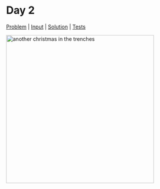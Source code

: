 # Day 2

[Problem](https://adventofcode.com/2018/day/2) | [Input](./input.txt) | [Solution](./index.js) | [Tests](./index.test.js)

<img src="https://vice-images.vice.com/images/content-images-crops/2015/12/21/americas-favorite-child-soldier-home-alone-25-years-later-body-image-1450737070-size_1000.jpg" alt="another christmas in the trenches" width="400">
